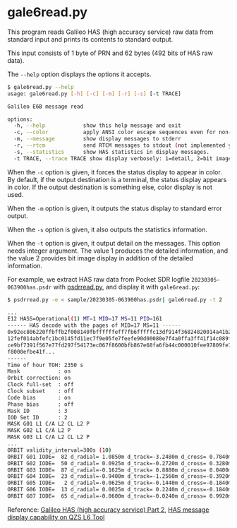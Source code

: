 # gale6read.py

This program reads Galileo HAS (high accuracy service) raw data from standard input and prints its contents to standard output.

This input consists of 1 byte of PRN and 62 bytes (492 bits of HAS raw data).

The ``--help`` option displays the options it accepts.

```bash
$ gale6read.py --help
usage: gale6read.py [-h] [-c] [-m] [-r] [-s] [-t TRACE]

Galileo E6B message read

options:
  -h, --help            show this help message and exit
  -c, --color           apply ANSI color escape sequences even for non-terminal.
  -m, --message         show display messages to stderr
  -r, --rtcm            send RTCM messages to stdout (not implemented yet, it also turns off display messages unless -m is specified).
  -s, --statistics      show HAS statistics in display messages.
  -t TRACE, --trace TRACE show display verbosely: 1=detail, 2=bit image.
```

When the ``-c`` option is given, it forces the status display to appear in color. By default, if the output destination is a terminal, the status display appears in color. If the output destination is something else, color display is not used.

When the ``-m`` option is given, it outputs the status display to standard error output.

When the ``-s`` option is given, it also outputs the statistics information.

When the ``-t`` option is given, it output detail on the messages. This option needs integer argument. The value 1 produces the detailed information, and the value 2 provides bit image display in addition of the detailed information.

For example, we extract HAS raw data from Pocket SDR logfile ``20230305-063900has.psdr`` with [psdrread.py](psdrread.md), and display it with ``gale6read.py``:

```bash
$ psdrread.py -e < sample/20230305-063900has.psdr| gale6read.py -t 2

...
E12 HASS=Operational(1) MT=1 MID=17 MS=11 PID=161
------ HAS decode with the pages of MID=17 MS=11 ------
0x92ec806220ffbffb2f008140fbffffffeff7fb6fffffc13df914f36824820014a41b2e6a062320
12fef014abfefc1bc0145fd11ec7f9e05fe7feefe90d00080e7f4a0ffa3ff41f14c089fc0002a608
ce9bf7391f567e77fd297f54173ec067f8600bfb867e68fa6fb44c000010fee97809fe7bf704fff1
f8000efbe41f...
------
Time of hour TOH: 2350 s
Mask            : on
Orbit correction: on
Clock full-set  : off
Clock subset    : off
Code bias       : on
Phase bias      : off
Mask ID         : 3
IOD Set ID      : 2
MASK G01 L1 C/A L2 CL L2 P
MASK G02 L1 C/A L2 P
MASK G03 L1 C/A L2 CL L2 P
...
ORBIT validity_interval=300s (10)
ORBIT G01 IODE=  82 d_radial= 1.0850m d_track=-3.2480m d_cross= 0.7840m
ORBIT G02 IODE=  50 d_radial= 0.0925m d_track=-0.2720m d_cross= 0.3280m
ORBIT G03 IODE=  87 d_radial=-0.1625m d_track= 0.8880m d_cross= 0.0400m
ORBIT G04 IODE=  23 d_radial=-0.9400m d_track=-1.2560m d_cross=-0.3920m
ORBIT G05 IODE=   2 d_radial=-0.0625m d_track=-0.1440m d_cross=-0.1840m
ORBIT G06 IODE=  13 d_radial= 0.0025m d_track= 0.2240m d_cross=-0.1840m
ORBIT G07 IODE=  65 d_radial=-0.0600m d_track=-0.0240m d_cross= 0.9920m
```

Reference: [Galileo HAS (high accuracy service) Part 2](https://s-taka.org/en/galileo-has-part2/), [HAS message display capability on QZS L6 Tool](https://s-taka.org/en/qzsl6tool-20230305upd/)
